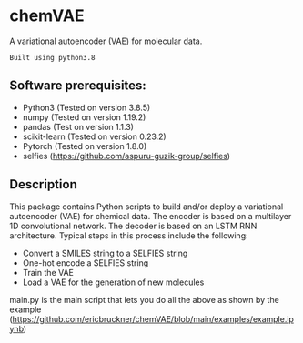 # chemVAE
A variational autoencoder (VAE) for molecular data. 

    Built using python3.8

## Software prerequisites:
- Python3 (Tested on version 3.8.5)
- numpy (Tested on version 1.19.2)
- pandas (Test on version 1.1.3)
- scikit-learn (Tested on version 0.23.2)
- Pytorch (Tested on version 1.8.0)
- selfies (https://github.com/aspuru-guzik-group/selfies)


## Description
This package contains Python scripts to build and/or deploy a variational autoencoder (VAE) for chemical data. The encoder is based on a multilayer 1D convolutional network. The decoder is based on an LSTM RNN architecture. Typical steps in this process include the following:
- Convert a SMILES string to a SELFIES string
- One-hot encode a SELFIES string
- Train the VAE
- Load a VAE for the generation of new molecules

main.py is the main script that lets you do all the above as shown by the example (https://github.com/ericbruckner/chemVAE/blob/main/examples/example.ipynb)
